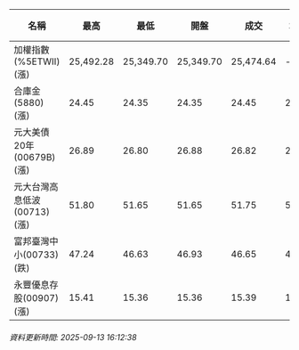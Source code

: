 | 名稱 | 最高 | 最低 | 開盤 | 成交 | 均價 | 成交金額(億) | 昨收 | 漲跌幅 | 漲跌 | 總量 | 昨量 | 振幅 |
| -------- | -------- | -------- | -------- |-------- | -------- | -------- |-------- |-------- |-------- | -------- | -------- |-------- |
|加權指數(%5ETWII) (漲)|25,492.28|25,349.70|25,349.70|25,474.64|-|4,828.34|25,215.71|1.03%|258.93|7,732,766|0|0.57%|
|合庫金(5880) (漲)|24.45|24.35|24.35|24.45|24.41|1.53|24.35|0.41%|0.10|6,250|9,576|0.41%|
|元大美債20年(00679B) (漲)|26.89|26.80|26.88|26.82|26.84|8.06|26.76|0.22%|0.06|30,027|38,424|0.34%|
|元大台灣高息低波(00713) (漲)|51.80|51.65|51.65|51.75|51.72|4.50|51.60|0.29%|0.15|8,696|10,917|0.29%|
|富邦臺灣中小(00733) (跌)|47.24|46.63|46.93|46.65|46.85|0.360|46.70|0.11%|0.05|769|1,548|1.31%|
|永豐優息存股(00907) (漲)|15.41|15.36|15.36|15.39|15.39|0.243|15.29|0.65%|0.10|1,581|983|0.33%|
###### 資料更新時間: 2025-09-13 16:12:38